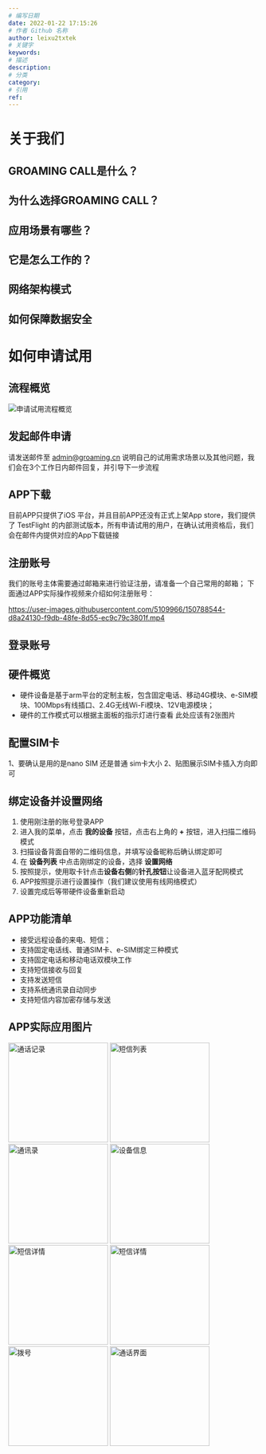 ```yaml
---
# 编写日期
date: 2022-01-22 17:15:26
# 作者 Github 名称
author: leixu2txtek
# 关键字
keywords: 
# 描述
description:
# 分类
category: 
# 引用
ref:
---
```


# 关于我们

## GROAMING CALL是什么？



## 为什么选择GROAMING CALL？


## 应用场景有哪些？


## 它是怎么工作的？


## 网络架构模式


## 如何保障数据安全


# 如何申请试用

## 流程概览

![申请试用流程概览](https://user-images.githubusercontent.com/5109966/150784224-7ab4baf8-8864-4153-ac6b-72d80a356a30.jpg)

## 发起邮件申请
请发送邮件至 admin@groaming.cn 说明自己的试用需求场景以及其他问题，我们会在3个工作日内邮件回复，并引导下一步流程

## APP下载
目前APP只提供了iOS 平台，并且目前APP还没有正式上架App store，我们提供了 TestFlight 的内部测试版本，所有申请试用的用户，在确认试用资格后，我们会在邮件内提供对应的App下载链接

## 注册账号
我们的账号主体需要通过邮箱来进行验证注册，请准备一个自己常用的邮箱；
下面通过APP实际操作视频来介绍如何注册账号：

https://user-images.githubusercontent.com/5109966/150788544-d8a24130-f9db-48fe-8d55-ec9c79c3801f.mp4

## 登录账号


## 硬件概览
- 硬件设备是基于arm平台的定制主板，包含固定电话、移动4G模块、e-SIM模块、100Mbps有线插口、2.4G无线Wi-Fi模块、12V电源模块；
- 硬件的工作模式可以根据主面板的指示灯进行查看
此处应该有2张图片

## 配置SIM卡
1、要确认是用的是nano SIM 还是普通 sim卡大小
2、贴图展示SIM卡插入方向即可

## 绑定设备并设置网络
1. 使用刚注册的账号登录APP
2. 进入我的菜单，点击 **我的设备** 按钮，点击右上角的 **+** 按钮，进入扫描二维码模式
3. 扫描设备背面自带的二维码信息，并填写设备昵称后确认绑定即可
4. 在 **设备列表** 中点击刚绑定的设备，选择 **设置网络**
5. 按照提示，使用取卡针点击**设备右侧**的**针孔按钮**让设备进入蓝牙配网模式
6. APP按照提示进行设置操作（我们建议使用有线网络模式）
7. 设置完成后等带硬件设备重新启动

## APP功能清单
- 接受远程设备的来电、短信；
- 支持固定电话线、普通SIM卡、e-SIM绑定三种模式
- 支持固定电话和移动电话双模块工作
- 支持短信接收与回复
- 支持发送短信
- 支持系统通讯录自动同步
- 支持短信内容加密存储与发送

## APP实际应用图片

<div>
  <img src="https://user-images.githubusercontent.com/5109966/150784611-220dc2a4-b9ea-45b1-9188-5f1fcc432413.jpg" alt="通话记录" width="200"/>
  <img src="https://user-images.githubusercontent.com/5109966/150784715-ecc2f3b9-828e-477f-9d5c-34d3d903a129.jpg" alt="短信列表" width="200"/>
  <img src="https://user-images.githubusercontent.com/5109966/150784762-fa657e5d-866e-498c-93c8-8ba49fd55a6c.jpg" alt="通讯录" width="200"/>
  <img src="https://user-images.githubusercontent.com/5109966/150784837-7f77c886-26b7-446a-a006-f716f4a95f5e.jpg" alt="设备信息" width="200"/>
  <img src="https://user-images.githubusercontent.com/5109966/150784897-ac87f6ea-adbd-4246-8c13-82daab3211d4.jpeg" alt="短信详情" width="200"/>
  <img src="https://user-images.githubusercontent.com/5109966/150785047-449f6746-0803-4a21-ae8d-604cb65dff4f.jpeg" alt="短信详情" width="200"/>
  <img src="https://user-images.githubusercontent.com/5109966/150785062-4708be4b-b6fb-45e1-8146-d9673e3a5dbe.png" alt="拨号" width="200"/>
  <img src="https://user-images.githubusercontent.com/5109966/150785069-f2fd5cfb-5be9-4ce4-b206-5bfb11d3965f.jpeg" alt="通话界面" width="200"/>
</div>







